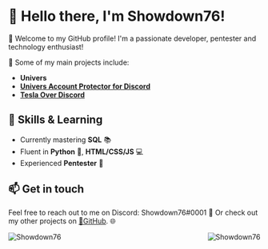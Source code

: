 # 👋 Hello there, I'm Showdown76!

🌟 Welcome to my GitHub profile! I'm a passionate developer, pentester and technology enthusiast!

🔭 Some of my main projects include:

- **Univers**
- [**Univers Account Protector for Discord**](https://github.com/Showdown76py/discord-protector/)
- [**Tesla Over Discord**](https://github.com/Showdown76py/tesla-over-discord/)

## 🌱 Skills & Learning

- Currently mastering **SQL** 📚
- Fluent in **Python** 🐍, **HTML/CSS/JS** 💻
- Experienced **Pentester** 🔐

## 📫 Get in touch

Feel free to reach out to me on Discord: Showdown76#0001 📨
Or check out my other projects on [🔗GitHub](https://github.com/Showdown76py). 🌐

<div>
<a href="#">
<img align="left" src="https://github-readme-stats.vercel.app/api?username=showdown76py&count_private=True&show_icons=True&bg_color=0d1117&hide_border=False" alt="Showdown76" />
</a>
<a href="#">
<img align="right" src="https://github-readme-stats.vercel.app/api/top-langs/?username=showdown76py&layout=compact&bg_color=0d1117&hide_border=False" alt="Showdown76" />
</a>
</div>

<!---
Showdown76py/Showdown76py is a ✨ special ✨ repository because its `README.md` (this file) appears on your GitHub profile.
You can click the Preview link to take a look at your changes.
--->
